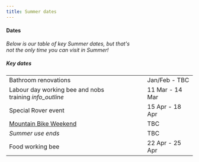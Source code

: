 ```yaml
---
title: Summer dates
---
```

<div class='dates-container__winter'>
  <h4>Dates</h4>
  <p style='max-width: 24em; margin-bottom: 1em'>
    <i>Below is our table of key Summer dates, but that's not the only time you can visit in Summer!</i>
  </p>
  <div>
    <h5>Key dates</h5>
    <table class='dates'>
      <tr><td>Bathroom renovations</td><td>Jan/Feb - TBC</td></tr>
      <!--<tr><td>Australia day working bee</td><td>TBC</td></tr>-->
      <tr><td>Labour day working bee and nobs <span style='white-space: nowrap'>training <i class='material-icons' title='Nobs training: Learning how to run and use the Chalet as a leader.<br><b>Note: no external bookings are available this weekend.</b>'>info_outline</i></span></td><td>11 Mar - 14 Mar</td></tr>
      <tr><td>Special Rover event</td><td>15 Apr - 18 Apr</td></tr>
      <!--<tr><td>Easter working bee</td><td>15 Apr - 18 Apr</td></tr>-->
      <tr><td><a href="https://bogongroverchalet.org.au/visiting/visiting-in-summer/#mountain-bike-weekend">Mountain Bike Weekend</a></td><td>TBC</td></tr>
      <tr><td><i>Summer use ends</i></td><td>TBC</td></tr>
      <tr><td>Food working bee</td><td>22 Apr - 25 Apr</td></tr>
    </table>
  </div>
</div>
